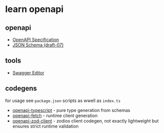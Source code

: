 # learn openapi

## openapi
- [OpenAPI Specification](https://spec.openapis.org/oas/latest.html)
- [JSON Schema (draft-07)](https://json-schema.org/)

## tools
- [Swagger Editor](https://editor.swagger.io/)

## codegens
for usage see `package.json` scripts as wwell as `index.ts` 
- [openapi-typescript](https://github.com/openapi-ts/openapi-typescript/tree/main/packages/openapi-typescript) - pure type generation from schemas
- [openapi-fetch](https://github.com/openapi-ts/openapi-typescript/tree/main/packages/openapi-fetch) - runtime client generation
- [openapi-zod-client](https://github.com/astahmer/openapi-zod-client) - zodios client codegen, not exactly lightweight but ensures strict runtime validation 